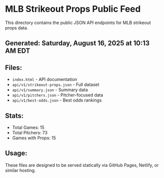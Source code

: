 # MLB Strikeout Props Public Feed

This directory contains the public JSON API endpoints for MLB strikeout props data.

## Generated: Saturday, August 16, 2025 at 10:13 AM EDT

## Files:
- `index.html` - API documentation
- `api/v1/strikeout-props.json` - Full dataset
- `api/v1/summary.json` - Summary data
- `api/v1/pitchers.json` - Pitcher-focused data  
- `api/v1/best-odds.json` - Best odds rankings

## Stats:
- Total Games: 15
- Total Pitchers: 73
- Games with Props: 15

## Usage:
These files are designed to be served statically via GitHub Pages, Netlify, or similar hosting.

